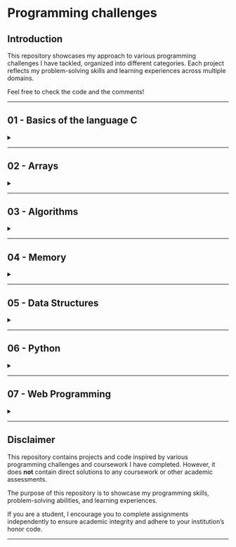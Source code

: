 
#      Programming challenges

## Introduction  

This repository showcases my approach to various programming challenges I have tackled, organized into different categories. Each project reflects my problem-solving skills and learning experiences across multiple domains.  

Feel free to check the code and the comments!

---

## 01 - Basics of the language C 
<details>
<summary></summary>

- **Hello World** – Famous Basic C program that prints "hello, world."

![](Misc/hello_world.png)
- **Hello Name** – Little twist of the "hello, world" where user need to input a name and prints "hello, name"

![](Misc/hello_me.png)

- **Pyramid Printer** – Ask height and prints a pyramid of blocks inspired by Super Mario.

![](Misc/mario-more.png)
  
- **Credit Card Checker** – A program that verifies credit card numbers using Luhn’s Algorithm and identifies the card network.
 
![](Misc/credit.png)

</details>

---

## 02 - Arrays  

<details>
<summary></summary>

- **Scrabble** - Simple scrabble-like program that give points depending on letters for a given word.

![](Misc/scrabble.png)

- **Check Reading Level** – Determines the reading level of a given text using the Coleman-Liau index.

![](Misc/readability.png)

- **Cipher a text** – Implements a more flexible substitution cipher.

![](Misc/substitution.png)

</details>

---

## 03 - Algorithms  
<details>
<summary></summary>
  
- **Plurality Vote** – Implements a simple plurality voting system.

![](Misc/plurality.png)


- **Tideman Vote** – Implements a ranked-choice voting system using graph theory.

![](Misc/tideman.png)

</details>

---

## 04 - Memory

<details>
<summary></summary>

- **Volume Changer** – Modify an input’s volume by adjusting its memory allocation.
  
  <details>
  
  <summary>Sounds</summary>
  
  
  https://github.com/user-attachments/assets/dc9e0ad2-6342-45ba-9b8e-7dadc155ab29
  > Base - 1.0
  
  
  https://github.com/user-attachments/assets/d5a8ff06-b469-4533-9626-6f1303c43b6e
  > Halfed - 0.5
  
  
  https://github.com/user-attachments/assets/03705c17-33ec-4d25-8db4-8a3e855ed4a8
  > Doubled - 2.0
  
  ---
  </details>

- **Basics filters for images** – Applies image filters like grayscale, blur, reversed and edge detection using image processing techniques.

  <details>
  
  <summary>Filter images</summary>
    
  ![](04_Memory/filter-more/images/tower.bmp)
  > Base image
  
  ![](Misc/filter/grayscale.bmp)
  > Grayscale generated
  
  ![](Misc/filter/reverse.bmp)
  > Reverse image generated
  
  ![](Misc/filter/blur.bmp)
  > Blur generated
  
  ![](Misc/filter/edge.bmp)
  > Edge detection generated
  
  ---
  </details>

- **Recovering** – Script that recovers deleted JPEG files from a raw memory file.

</details>

---

## 05 - Data Structures
<details>
<summary></summary>

  
- **Blood type simulation** – Simulates blood type inheritance across generations using a recursive tree-like structure.

![](Misc/inheritance.png)

- **Spelling Mistakes** – Implements a spell checker using a hash table.

![](Misc/speller.png)

</details>

---

## 06 - Python  
<details>
<summary></summary>

- **Hello World #2** – Basic Python program that prints "hello, world."

![](Misc/s-hello.png)
  
- **Pyramid printer #2** – Re-implementation of the Mario pyramid in Python.

![](Misc/s-mario.png)

- **Credit card checker #2** – Credit card validation using Python.

![](Misc/s-credit.png)

- **Check Reading Level #2** – Determines the reading level of a given text using the Coleman-Liau index.

![](Misc/s-readability.png)

- **DNA identifier** - Identifies the owner of a DNA sequence by comparing STR counts with a database of known individuals.

![](Misc/dna.png)

</details>

---

## 07 - Web Programming 

<details>
<summary></summary>

- **Quizz game** – A simple website using HTML, CSS, and JavaScript in form of a quizz.
  
![](Misc/trivia.png)

- **Personal Site** – A simple personal website using HTML, CSS, and JavaScript, with an interactive gallery.

![](Misc/homepage_1.png) ![](Misc/homepage_2.png)

- **Friends Birthdays App** – Flask web app using SQLite to view and add friends' birthdays.

![](Misc/birthdays.png)

- **Finance** – Web app where users can manage their portfolios by "buying" and "selling" stocks, viewing their stock holdings and transactions, and checking real-time stock prices through an integrated API.

https://github.com/user-attachments/assets/87e3298c-1bf4-4b3a-bd0c-514790665e3d

</details>

---

## Disclaimer  

This repository contains projects and code inspired by various programming challenges and coursework I have completed. However, it does **not** contain direct solutions to any coursework or other academic assessments.  

The purpose of this repository is to showcase my programming skills, problem-solving abilities, and learning experiences.

If you are a student, I encourage you to complete assignments independently to ensure academic integrity and adhere to your institution’s honor code.  

---
